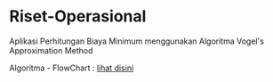 # Riset-Operasional
Aplikasi Perhitungan Biaya Minimum menggunakan Algoritma Vogel's Approximation Method


Algoritma - FlowChart : [lihat disini](https://cloud.smartdraw.com/share.aspx/?pubDocShare=99887391749EF471205E496EC4657F4FE9C)
